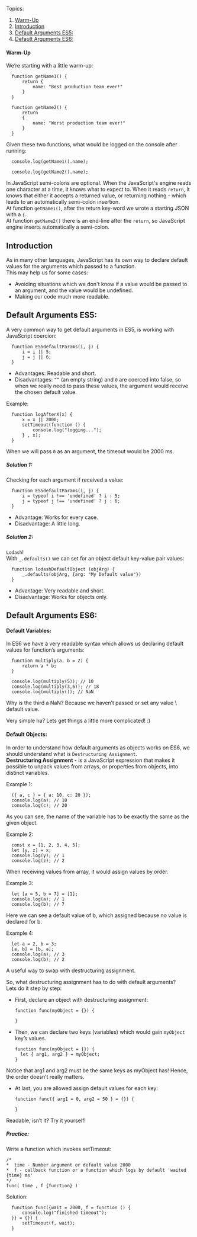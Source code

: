 Topics:  
1. [Warm-Up](#warm-up)  
2. [Introduction](#introduction)  
3. [Default Arguments ES5:](#default-arguments-es5)  
4. [Default Arguments ES6:](#default-arguments-es6)  

#### Warm-Up  
We’re starting with a little warm-up:
```  
  function getName1() {  
      return {
          name: "Best production team ever!"
      }
  }
```

```  
  function getName2() {
      return
      {
          name: "Worst production team ever!"
      }
  }  
```
Given these two functions, what would be logged on the console after running:
```  
  console.log(getName1().name);  
```
```  
  console.log(getName2().name);
```

In JavaScript semi-colons are optional. When the JavaScript's engine reads one character at a time, it knows what to expect to. When it reads `return`, it knows that either it accepts a returned value, or returning nothing - which leads to an automatically semi-colon insertion.  
At function `getName1()`, after the return key-word we wrote a starting JSON with a `{`.  
At function `getName2()` there is an end-line after the `return`, so JavaScript engine inserts automatically a semi-colon.

## Introduction  
As in many other languages, JavaScript has its own way to declare default values for the arguments which passed to a function.  
This may help us for some cases:  
* Avoiding situations which we don't know if a value would be passed to an argument, and the value would be undefined.
* Making our code much more readable.

## Default Arguments ES5:
A very common way to get default arguments in ES5, is working with JavaScript coercion:
```  
  function ES5defaultParams(i, j) {
      i = i || 5;
      j = j || 6;
  }
```
* Advantages: Readable and short.  
* Disadvantages: `“”` (an empty string) and `0` are coerced into false, so when we really need to pass these values, the argument would receive the chosen default value.

Example:  
```  
  function logAfterX(x) {
      x = x || 2000;
      setTimeout(function () {
          console.log("logging...");
      } , x);
  }
```
When we will pass `0` as an argument, the timeout would be 2000 ms.

##### Solution 1:
Checking for each argument if received a value:
```  
  function ES5defaultParams(i, j) {
      i = typeof i !== 'undefined' ? i : 5;
      j = typeof j !== 'undefined' ? j : 6;
  }
```

* Advantage: Works for every case.  
* Disadvantage: A little long.

##### Solution 2:
`Lodash`!  
With `_.defaults()` we can set for an object default key-value pair values:
```  
  function lodashDefaultObject (objArg) {
      _.defaults(objArg, {arg: "My Default value"})
  }
```
* Advantage: Very readable and short.  
* Disadvantage: Works for objects only.  


## Default Arguments ES6:
#### Default Variables:
In ES6 we have a very readable syntax which allows us declaring default values for function’s arguments:
```  
  function multiply(a, b = 2) {
      return a * b;
  }
```

```  
  console.log(multiply(5)); // 10
  console.log(multiply(3,6)); // 18
  console.log(multiply()); // NaN
```
Why is the third a NaN? Because we haven’t passed or set any value \ default value.  

Very simple ha? Lets get things a little more complicated! :)

#### Default Objects:
In order to understand how default arguments as objects works on ES6, we should understand what is `Destructuring Assignment`.  
__Destructuring Assignment__ - is a JavaScript expression that makes it possible to unpack values from arrays, or properties from objects, into distinct variables.  

Example 1:
```  
  ({ a, c } = { a: 10, c: 20 });
  console.log(a); // 10
  console.log(c); // 20
```
As you can see, the name of the variable has to be exactly the same as the given object.

Example 2:  
```  
  const x = [1, 2, 3, 4, 5];
  let [y, z] = x;
  console.log(y); // 1
  console.log(z); // 2
```
When receiving values from array, it would assign values by order.

Example 3:  
```
  let [a = 5, b = 7] = [1];
  console.log(a); // 1
  console.log(b); // 7
```
Here we can see a default value of b, which assigned because no value is declared for b.

Example 4:  
```
  let a = 2, b = 3;
  [a, b] = [b, a];
  console.log(a); // 3
  console.log(b); // 2
```
A useful way to swap with destructuring assignment.


So, what destructuring assignment has to do with default arguments?  
Lets do it step by step:  
* First, declare an object with destructuring assignment:  
    ```  
  function func(myObject = {}) {

  }
    ```

* Then, we can declare two keys (variables) which would gain `myObject` key’s values.  
    ```  
  function func(myObject = {}) {
      let { arg1, arg2 } = myObject;
  }
    ```
Notice that arg1 and arg2 must be the same keys as myObject has! Hence, the order doesn’t really matters.

* At last, you are allowed assign default values for each key:  
    ```  
  function func({ arg1 = 0, arg2 = 50 } = {}) {

  }
    ```
Readable, isn’t it?
Try it yourself!

##### Practice:  
Write a function which invokes setTimeout:
   ```  
 /*
 *  time - Number argument or default value 2000
 *  f - callback function or a function which logs by default 'waited {time} ms'
 */
func( time , f {function} )
 ```
Solution:  
```
  function func({wait = 2000, f = function () {
      console.log("finished timeout");
  }} = {}) {
      setTimeout(f, wait);
  }
```
